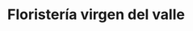 ---
title: "Floristería virgen del valle"
url: /barcelona/floristeria-virgen-del-valle/
shop: floristería
---